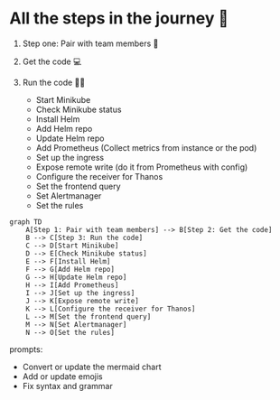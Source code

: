 # All the steps in the journey 🚀

1. Step one: Pair with team members 🤝
2. Get the code 💻
3. Run the code 🏃‍♂️

    - Start Minikube
    - Check Minikube status
    - Install Helm
    - Add Helm repo
    - Update Helm repo
    - Add Prometheus (Collect metrics from instance or the pod)
    - Set up the ingress
    - Expose remote write (do it from Prometheus with config)
    - Configure the receiver for Thanos
    - Set the frontend query
    - Set Alertmanager
    - Set the rules

```mermaid
graph TD
    A[Step 1: Pair with team members] --> B[Step 2: Get the code]
    B --> C[Step 3: Run the code]
    C --> D[Start Minikube]
    D --> E[Check Minikube status]
    E --> F[Install Helm]
    F --> G[Add Helm repo]
    G --> H[Update Helm repo]
    H --> I[Add Prometheus]
    I --> J[Set up the ingress]
    J --> K[Expose remote write]
    K --> L[Configure the receiver for Thanos]
    L --> M[Set the frontend query]
    M --> N[Set Alertmanager]
    N --> O[Set the rules]
```


prompts:
- Convert or update the mermaid chart
- Add or update emojis
- Fix syntax and grammar
